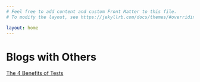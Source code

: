 ```yaml
---
# Feel free to add content and custom Front Matter to this file.
# To modify the layout, see https://jekyllrb.com/docs/themes/#overriding-theme-defaults

layout: home
---
```


# Blogs with Others

[The 4 Benefits of Tests](http://llewellynfalco.blogspot.com/2021/04/)
